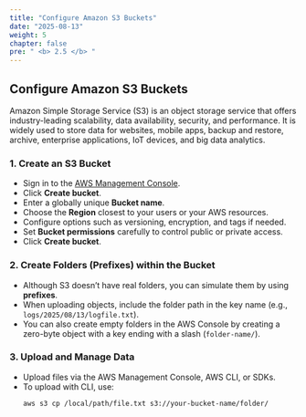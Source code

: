 ```yaml
---
title: "Configure Amazon S3 Buckets"
date: "2025-08-13"
weight: 5
chapter: false
pre: " <b> 2.5 </b> "
---
```


## Configure Amazon S3 Buckets

Amazon Simple Storage Service (S3) is an object storage service that offers industry-leading scalability, data availability, security, and performance. It is widely used to store data for websites, mobile apps, backup and restore, archive, enterprise applications, IoT devices, and big data analytics.

### 1. Create an S3 Bucket

- Sign in to the [AWS Management Console](https://console.aws.amazon.com/s3).
- Click **Create bucket**.
- Enter a globally unique **Bucket name**.
- Choose the **Region** closest to your users or your AWS resources.
- Configure options such as versioning, encryption, and tags if needed.
- Set **Bucket permissions** carefully to control public or private access.
- Click **Create bucket**.

### 2. Create Folders (Prefixes) within the Bucket

- Although S3 doesn’t have real folders, you can simulate them by using **prefixes**.
- When uploading objects, include the folder path in the key name (e.g., `logs/2025/08/13/logfile.txt`).
- You can also create empty folders in the AWS Console by creating a zero-byte object with a key ending with a slash (`folder-name/`).

### 3. Upload and Manage Data

- Upload files via the AWS Management Console, AWS CLI, or SDKs.
- To upload with CLI, use:
  ```bash
  aws s3 cp /local/path/file.txt s3://your-bucket-name/folder/
